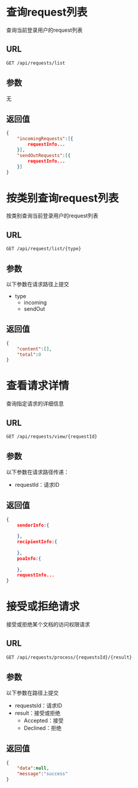 # 查询request列表

查询当前登录用户的request列表

## URL

```http
GET /api/requests/list
```

## 参数

无

## 返回值

```json
{
    "incomingRequests":[{
        requestInfo...
    }],
    "sendOutRequests":[{
        requestInfo...
    }]
}
```

# 按类别查询request列表

按类别查询当前登录用户的request列表

## URL

```http
GET /api/request/list/{type}
```

## 参数

以下参数在请求路径上提交

- type
  - incoming
  - sendOut

## 返回值

```json
{
    "content":[],
    "total":0
}
```



# 查看请求详情

查询指定请求的详细信息

## URL

```http
GET /api/requests/view/{requestId}
```

## 参数

以下参数在请求路径传递：

- requestId：请求ID

## 返回值

```json
{
    senderInfo:{
        
    },
    recipientInfo:{
        
    },
    poaInfo:{
        
    },
    requestInfo...
}
```

# 接受或拒绝请求

接受或拒绝某个文档的访问权限请求

## URL

```http
GET /api/requests/process/{requestsId}/{result}
```

## 参数

以下参数在路径上提交

- requestsId：请求ID
- result：接受或拒绝
  - Accepted：接受
  - Declined：拒绝

## 返回值

```json
{
    "data":null,
    "message":"success"
}
```

